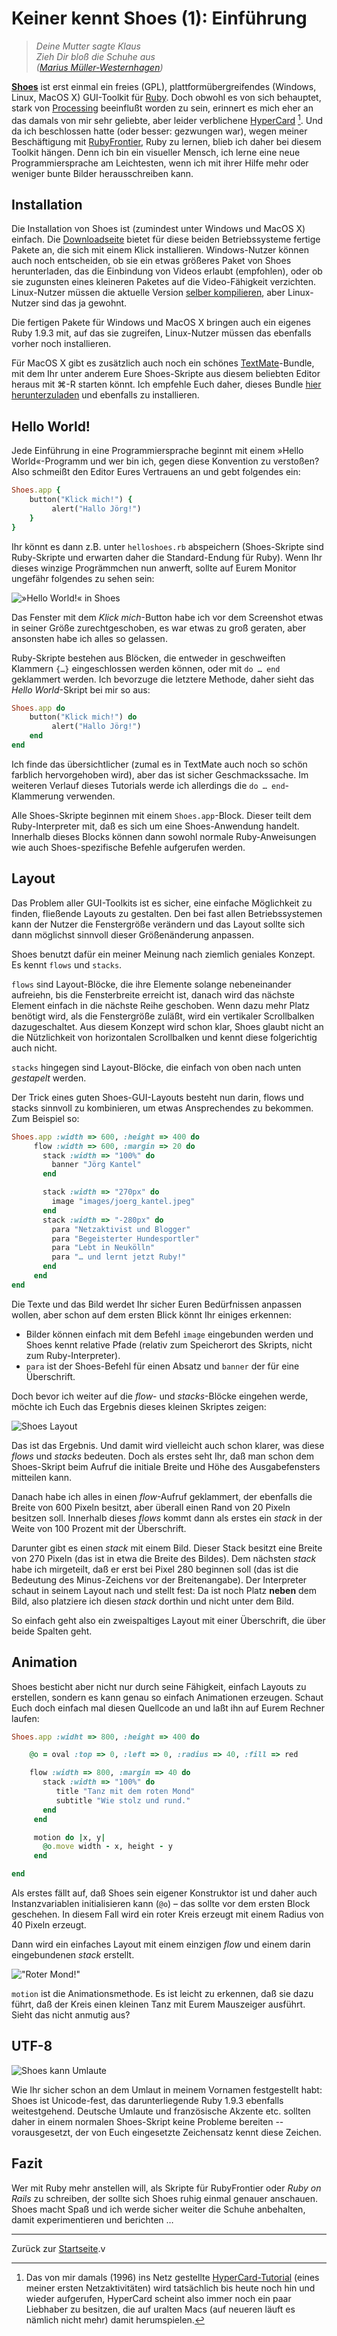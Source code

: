 # Keiner kennt Shoes (1): Einführung

>*Deine Mutter sagte Klaus   
Zieh Dir bloß die Schuhe aus*   
*([Marius Müller-Westernhagen][1])*

[1]: href="http://de.wikipedia.org/wiki/Marius_Müller-Westernhagen

**[Shoes][2]** ist erst einmal ein freies (GPL), plattformübergreifendes (Windows, Linux, MacOS X) GUI-Toolkit für [Ruby][3]. Doch obwohl es von sich behauptet, stark von [Processing][4] beeinflußt worden zu sein, erinnert es mich eher an das damals von mir sehr geliebte, aber leider verblichene [HyperCard][5] [^1]. Und da ich beschlossen hatte (oder besser: gezwungen war), wegen meiner Beschäftigung mit [RubyFrontier][6], Ruby zu lernen, blieb ich daher bei diesem Toolkit hängen. Denn ich bin ein visueller Mensch, ich lerne eine neue Programmiersprache am Leichtesten, wenn ich mit ihrer Hilfe mehr oder weniger bunte Bilder herausschreiben kann.

[2]: http://cognitiones.kantel-chaos-team.de/programmierung/creativecoding/shoes.html
[3]: http://cognitiones.kantel-chaos-team.de/programmierung/ruby/ruby.html
[4]: http://cognitiones.kantel-chaos-team.de/programmierung/creativecoding/processing/processing.html
[5]: http://cognitiones.kantel-chaos-team.de/programmierung/hypercard.html
[6]: http://cognitiones.kantel-chaos-team.de/webworking/staticsites/rubyfrontier.html

[^1]: Das von mir damals (1996) ins Netz gestellte [HyperCard-Tutorial](http://www.kantel.de/hc/) (eines meiner ersten Netzaktivitäten) wird tatsächlich bis heute noch hin und wieder aufgerufen, HyperCard scheint also immer noch ein paar Liebhaber zu besitzen, die auf uralten Macs (auf neueren läuft es nämlich nicht mehr) damit herumspielen.


## Installation

Die Installation von Shoes ist (zumindest unter Windows und MacOS X) einfach. Die [Downloadseite][7] bietet für diese beiden Betriebssysteme fertige Pakete an, die sich mit einem Klick installieren. Windows-Nutzer können auch noch entscheiden, ob sie ein etwas größeres Paket von Shoes herunterladen, das die Einbindung von Videos erlaubt (empfohlen), oder ob sie zugunsten eines kleineren Paketes auf die Video-Fähigkeit verzichten. Linux-Nutzer müssen die aktuelle Version [selber kompilieren](), aber Linux-Nutzer sind das ja gewohnt.

[7]: http://shoesrb.com/downloads
[8]: https://github.com/shoes/shoes/wiki/Building-Shoes-on-Linux

Die fertigen Pakete für Windows und MacOS X bringen auch ein eigenes Ruby 1.9.3 mit, auf das sie zugreifen, Linux-Nutzer müssen das ebenfalls vorher noch installieren.

Für MacOS X gibt es zusätzlich auch noch ein schönes [TextMate][9]-Bundle, mit dem Ihr unter anderem Eure Shoes-Skripte aus diesem beliebten Editor heraus mit ⌘-R starten könnt. Ich empfehle Euch daher, dieses Bundle [hier herunterzuladen][10] und ebenfalls zu installieren.

[9]: http://cognitiones.kantel-chaos-team.de/produktivitaet/textmate.html
[10]: https://github.com/jballanc/shoes-tmbundle


## Hello World!

Jede Einführung in eine Programmiersprache beginnt mit einem »Hello World«-Programm und wer bin ich, gegen diese Konvention zu verstoßen? Also schmeißt den Editor Eures Vertrauens an und gebt folgendes ein:

~~~ruby
Shoes.app {
	button("Klick mich!") {
		 alert("Hallo Jörg!")
	}
}
~~~

Ihr könnt es dann z.B. unter `helloshoes.rb` abspeichern (Shoes-Skripte sind Ruby-Skripte und erwarten daher die Standard-Endung für Ruby). Wenn Ihr dieses winzige Progrämmchen nun anwerft, sollte auf Eurem Monitor ungefähr folgendes zu sehen sein:

![»Hello World!« in Shoes](images/shoes-hello-world.png)

Das Fenster mit dem *Klick mich*-Button habe ich vor dem Screenshot etwas in seiner Größe zurechtgeschoben, es war etwas zu groß geraten, aber ansonsten habe ich alles so gelassen.

Ruby-Skripte bestehen aus Blöcken, die entweder in geschweiften Klammern `{…}` eingeschlossen werden können, oder mit `do … end` geklammert werden. Ich bevorzuge die letztere Methode, daher sieht das *Hello World*-Skript bei mir so aus:

~~~ruby
Shoes.app do
	button("Klick mich!") do
		 alert("Hallo Jörg!")
	end
end
~~~

Ich finde das übersichtlicher (zumal es in TextMate auch noch so schön farblich hervorgehoben wird), aber das ist sicher Geschmackssache. Im weiteren Verlauf dieses Tutorials werde ich allerdings die `do … end`-Klammerung verwenden.

Alle Shoes-Skripte beginnen mit einem `Shoes.app`-Block. Dieser teilt dem Ruby-Interpreter mit, daß es sich um eine Shoes-Anwendung handelt. Innerhalb dieses Blocks können dann sowohl normale Ruby-Anweisungen wie auch Shoes-spezifische Befehle aufgerufen werden.

## Layout

Das Problem aller GUI-Toolkits ist es sicher, eine einfache Möglichkeit zu finden, fließende Layouts zu gestalten. Den bei fast allen Betriebssystemen kann der Nutzer die Fenstergröße verändern und das Layout sollte sich dann möglichst sinnvoll dieser Größenänderung anpassen.

Shoes benutzt dafür ein meiner Meinung nach ziemlich geniales Konzept. Es kennt `flows` und `stacks`.

`flows` sind Layout-Blöcke, die ihre Elemente solange nebeneinander aufreiehn, bis die Fensterbreite erreicht ist, danach wird das nächste Element einfach in die nächste Reihe geschoben. Wenn dazu mehr Platz benötigt wird, als die Fenstergröße zuläßt, wird ein vertikaler Scrollbalken dazugeschaltet. Aus diesem Konzept wird schon klar, Shoes glaubt nicht an die Nützlichkeit von horizontalen Scrollbalken und kennt diese folgerichtig auch nicht.

`stacks` hingegen sind Layout-Blöcke, die einfach von oben nach unten *gestapelt* werden.

Der Trick eines guten Shoes-GUI-Layouts besteht nun darin, flows und stacks sinnvoll zu kombinieren, um etwas Ansprechendes zu bekommen. Zum Beispiel so:

~~~ruby
Shoes.app :width => 600, :height => 400 do
	 flow :width => 600, :margin => 20 do
	   stack :width => "100%" do
	     banner "Jörg Kantel"
	   end

	   stack :width => "270px" do
	     image "images/joerg_kantel.jpeg"
	   end
	   stack :width => "-280px" do
	     para "Netzaktivist und Blogger"
	     para "Begeisterter Hundesportler"
	     para "Lebt in Neukölln"
	     para "… und lernt jetzt Ruby!"
	   end
	 end
end
~~~

Die Texte und das Bild werdet Ihr sicher Euren Bedürfnissen anpassen wollen, aber schon auf dem ersten Blick könnt Ihr einiges erkennen:

  * Bilder können einfach mit dem Befehl `image` eingebunden werden und Shoes kennt relative Pfade (relativ zum Speicherort des Skripts, nicht zum Ruby-Interpreter).
  * `para` ist der Shoes-Befehl für einen Absatz und `banner` der für eine Überschrift.

Doch bevor ich weiter auf die *flow*- und *stacks*-Blöcke eingehen werde, möchte ich Euch das Ergebnis dieses kleinen Skriptes zeigen:

![Shoes Layout](images/shoestut02.png)

Das ist das Ergebnis. Und damit wird vielleicht auch schon klarer, was diese *flows* und *stacks* bedeuten. Doch als erstes seht Ihr, daß man schon dem Shoes-Skript beim Aufruf die initiale Breite und Höhe des Ausgabefensters mitteilen kann.

Danach habe ich alles in einen *flow*-Aufruf geklammert, der ebenfalls die Breite von 600 Pixeln besitzt, aber überall einen Rand von 20 Pixeln besitzen soll. Innerhalb dieses *flows* kommt dann als erstes ein *stack* in der Weite von 100 Prozent mit der Überschrift.

Darunter gibt es einen *stack* mit einem Bild. Dieser Stack besitzt eine Breite von 270 Pixeln (das ist in etwa die Breite des Bildes). Dem nächsten *stack* habe ich mirgeteilt, daß er erst bei Pixel 280 beginnen soll (das ist die Bedeutung des Minus-Zeichens vor der Breitenangabe). Der Interpreter schaut in seinem Layout nach und stellt fest: Da ist noch Platz **neben** dem Bild, also platziere ich diesen *stack* dorthin und nicht unter dem Bild.

So einfach geht also ein zweispaltiges Layout mit einer Überschrift, die über beide Spalten geht.

## Animation

Shoes besticht aber nicht nur durch seine Fähigkeit, einfach Layouts zu erstellen, sondern es kann genau so einfach Animationen erzeugen. Schaut Euch doch einfach mal diesen Quellcode an und laßt ihn auf Eurem Rechner laufen:

~~~ruby
Shoes.app :widht => 800, :height => 400 do

	@o = oval :top => 0, :left => 0, :radius => 40, :fill => red

	flow :width => 800, :margin => 40 do
	   stack :width => "100%" do
	      title "Tanz mit dem roten Mond"
	      subtitle "Wie stolz und rund."
	   end
	 end

	 motion do |x, y|
	   @o.move width - x, height - y
	 end

end
~~~

Als erstes fällt auf, daß Shoes sein eigener Konstruktor ist und daher auch Instanzvariablen initialisieren kann (`@o`) – das sollte vor dem ersten Block geschehen. In diesem Fall wird ein roter Kreis erzeugt mit einem Radius von 40 Pixeln erzeugt.

Dann wird ein einfaches Layout mit einem einzigen *flow* und einem darin eingebundenen *stack* erstellt.

!["Roter Mond!"](images/shoestut03.png)

`motion` ist die Animationsmethode. Es ist leicht zu erkennen, daß sie dazu führt, daß der Kreis einen kleinen Tanz mit Eurem Mauszeiger ausführt. Sieht das nicht anmutig aus?

## UTF-8

![Shoes kann Umlaute](images/shoes-umlaute.png)

Wie Ihr sicher schon an dem Umlaut in meinem Vornamen festgestellt habt: Shoes ist Unicode-fest, das darunterliegende Ruby 1.9.3 ebenfalls weitestgehend. Deutsche Umlaute und französische Akzente etc. sollten daher in einem normalen Shoes-Skript keine Probleme bereiten -- vorausgesetzt, der von Euch eingesetzte Zeichensatz kennt diese Zeichen.

## Fazit

Wer mit Ruby mehr anstellen will, als Skripte für RubyFrontier oder *Ruby on Rails* zu schreiben, der sollte sich Shoes ruhig einmal genauer anschauen. Shoes macht Spaß und ich werde sicher weiter die Schuhe anbehalten, damit experimentieren und berichten …

---

Zurück zur [Startseite](index.html).v